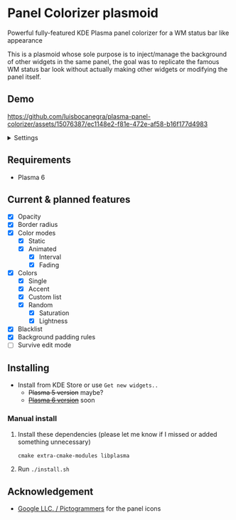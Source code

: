 # Panel Colorizer plasmoid

Powerful fully-featured KDE Plasma panel colorizer for a WM status bar like appearance

This is a plasmoid whose sole purpose is to inject/manage the background of other widgets in the same panel, the goal was to replicate the famous WM status bar look without actually making other widgets or modifying the panel itself.

## Demo

https://github.com/luisbocanegra/plasma-panel-colorizer/assets/15076387/ec1148e2-f81e-472e-af58-b16f177d4983

<details>
    <summary>Settings</summary>

![tooltip](screenshots/settings.png)

</details>

## Requirements

* Plasma 6

## Current & planned features

* [x] Opacity
* [x] Border radius
* [x] Color modes
  * [x] Static
  * [x] Animated
    * [x] Interval
    * [x] Fading
* [x] Colors
  * [x] Single
  * [x] Accent
  * [x] Custom list
  * [x] Random
    * [x] Saturation
    * [x] Lightness
* [x] Blacklist
* [x] Background padding rules
* [ ] Survive edit mode

## Installing

* Install from KDE Store or use `Get new widgets..`
  * ~~Plasma 5 version~~ maybe?
  * ~~[Plasma 6 version](#)~~ soon

### Manual install

1. Install these dependencies (please let me know if I missed or added something unnecessary)

    ```txt
    cmake extra-cmake-modules libplasma
    ```

2. Run `./install.sh`

## Acknowledgement

* [Google LLC. / Pictogrammers](https://pictogrammers.com/library/mdi/) for the panel icons
